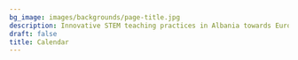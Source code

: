 ```yaml
---
bg_image: images/backgrounds/page-title.jpg
description: Innovative STEM teaching practices in Albania towards European Integration
draft: false
title: Calendar
---
```

